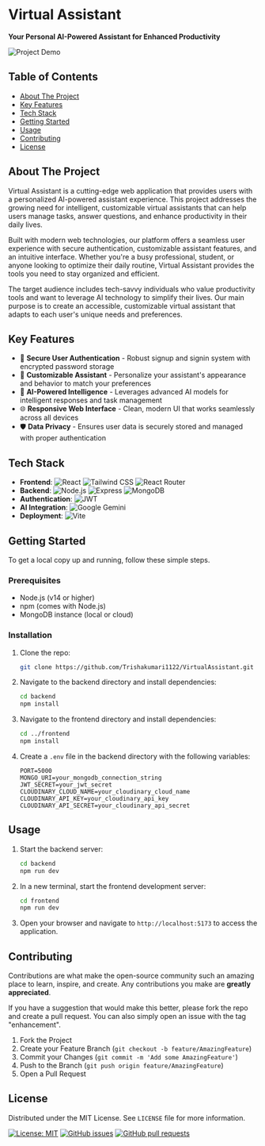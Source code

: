 # Virtual Assistant

**Your Personal AI-Powered Assistant for Enhanced Productivity**

![Project Demo](https://placehold.co/800x400?text=Virtual+Assistant+Demo)

## Table of Contents
- [About The Project](#about-the-project)
- [Key Features](#key-features)
- [Tech Stack](#tech-stack)
- [Getting Started](#getting-started)
- [Usage](#usage)
- [Contributing](#contributing)
- [License](#license)

## About The Project

Virtual Assistant is a cutting-edge web application that provides users with a personalized AI-powered assistant experience. This project addresses the growing need for intelligent, customizable virtual assistants that can help users manage tasks, answer questions, and enhance productivity in their daily lives.

Built with modern web technologies, our platform offers a seamless user experience with secure authentication, customizable assistant features, and an intuitive interface. Whether you're a busy professional, student, or anyone looking to optimize their daily routine, Virtual Assistant provides the tools you need to stay organized and efficient.

The target audience includes tech-savvy individuals who value productivity tools and want to leverage AI technology to simplify their lives. Our main purpose is to create an accessible, customizable virtual assistant that adapts to each user's unique needs and preferences.

## Key Features

- 🔐 **Secure User Authentication** - Robust signup and signin system with encrypted password storage
- 🎨 **Customizable Assistant** - Personalize your assistant's appearance and behavior to match your preferences
- 🧠 **AI-Powered Intelligence** - Leverages advanced AI models for intelligent responses and task management
- 🌐 **Responsive Web Interface** - Clean, modern UI that works seamlessly across all devices
- 🛡️ **Data Privacy** - Ensures user data is securely stored and managed with proper authentication

## Tech Stack

- **Frontend**: ![React](https://img.shields.io/badge/React-20232A?style=for-the-badge&logo=react&logoColor=61DAFB) ![Tailwind CSS](https://img.shields.io/badge/Tailwind_CSS-38B2AC?style=for-the-badge&logo=tailwind-css&logoColor=white) ![React Router](https://img.shields.io/badge/React_Router-CA4245?style=for-the-badge&logo=react-router&logoColor=white)
- **Backend**: ![Node.js](https://img.shields.io/badge/Node.js-43853D?style=for-the-badge&logo=node.js&logoColor=white) ![Express](https://img.shields.io/badge/Express.js-404D59?style=for-the-badge) ![MongoDB](https://img.shields.io/badge/MongoDB-4EA94B?style=for-the-badge&logo=mongodb&logoColor=white)
- **Authentication**: ![JWT](https://img.shields.io/badge/JWT-000000?style=for-the-badge&logo=JSON%20web%20tokens&logoColor=white)
- **AI Integration**: ![Google Gemini](https://img.shields.io/badge/Google%20Gemini-8E7CC3?style=for-the-badge&logo=google&logoColor=white)
- **Deployment**: ![Vite](https://img.shields.io/badge/Vite-B73BFE?style=for-the-badge&logo=vite&logoColor=FFD62E)

## Getting Started

To get a local copy up and running, follow these simple steps.

### Prerequisites

- Node.js (v14 or higher)
- npm (comes with Node.js)
- MongoDB instance (local or cloud)

### Installation

1. Clone the repo:
   ```bash
   git clone https://github.com/Trishakumari1122/VirtualAssistant.git
   ```

2. Navigate to the backend directory and install dependencies:
   ```bash
   cd backend
   npm install
   ```

3. Navigate to the frontend directory and install dependencies:
   ```bash
   cd ../frontend
   npm install
   ```

4. Create a `.env` file in the backend directory with the following variables:
   ```
   PORT=5000
   MONGO_URI=your_mongodb_connection_string
   JWT_SECRET=your_jwt_secret
   CLOUDINARY_CLOUD_NAME=your_cloudinary_cloud_name
   CLOUDINARY_API_KEY=your_cloudinary_api_key
   CLOUDINARY_API_SECRET=your_cloudinary_api_secret
   ```

## Usage

1. Start the backend server:
   ```bash
   cd backend
   npm run dev
   ```

2. In a new terminal, start the frontend development server:
   ```bash
   cd frontend
   npm run dev
   ```

3. Open your browser and navigate to `http://localhost:5173` to access the application.

## Contributing

Contributions are what make the open-source community such an amazing place to learn, inspire, and create. Any contributions you make are **greatly appreciated**.

If you have a suggestion that would make this better, please fork the repo and create a pull request. You can also simply open an issue with the tag "enhancement".

1. Fork the Project
2. Create your Feature Branch (`git checkout -b feature/AmazingFeature`)
3. Commit your Changes (`git commit -m 'Add some AmazingFeature'`)
4. Push to the Branch (`git push origin feature/AmazingFeature`)
5. Open a Pull Request

## License

Distributed under the MIT License. See `LICENSE` file for more information.

[![License: MIT](https://img.shields.io/badge/License-MIT-yellow.svg)](https://opensource.org/licenses/MIT) [![GitHub issues](https://img.shields.io/github/issues/your-username/VirtualAssistant)](https://github.com/your-username/VirtualAssistant/issues) [![GitHub pull requests](https://img.shields.io/github/issues-pr/your-username/VirtualAssistant)](https://github.com/your-username/VirtualAssistant/pulls)
